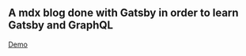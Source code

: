 ## A mdx blog done with Gatsby in order to learn Gatsby and GraphQL

[Demo](https://arecki3000.github.io/gatsby-blog/)
